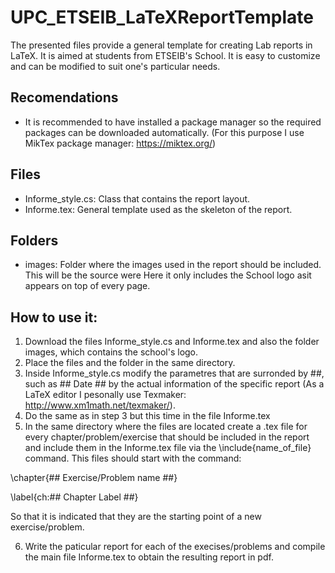 # UPC_ETSEIB_LaTeXReportTemplate

The presented files provide a general template for creating Lab reports in LaTeX. It is aimed at students from ETSEIB's School.
It is easy to customize and can be modified to suit one's particular needs.

## Recomendations
- It is recommended to have installed a package manager so the required packages can be downloaded automatically. (For this purpose I use MikTex package manager: https://miktex.org/)

## Files
- Informe_style.cs: Class that contains the report layout.
- Informe.tex: General template used as the skeleton of the report.

## Folders
- images: Folder where the images used in the report should be included. This will be the source were  Here it only includes the School logo asit appears on top of every page.

## How to use it:
1. Download the files Informe_style.cs and Informe.tex and also the folder images, which contains the school's logo.
2. Place the files and the folder in the same directory.
3. Inside Informe_style.cs modify the parametres that are surronded by ##, such as ## Date ## by the actual information of the specific report (As a LaTeX editor I pesonally use Texmaker: http://www.xm1math.net/texmaker/).
4. Do the same as in step 3 but this time in the file Informe.tex
5. In the same directory where the files are located create a .tex file for every chapter/problem/exercise that should be included in the report and include them in the Informe.tex file via the \include{name_of_file} command. This files should start with the command:

 \chapter{## Exercise/Problem name ##}
 
 \label{ch:## Chapter Label ##}
 
 So that it is indicated that they are the starting point of a new exercise/problem.

6. Write the paticular report for each of the execises/problems and compile the main file Informe.tex to obtain the resulting report in pdf. 
